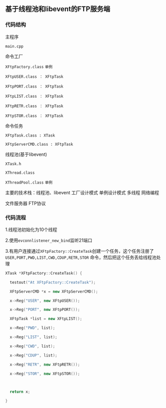 ## 基于线程池和libevent的FTP服务端



### 代码结构

主程序

`main.cpp ` 

命令工厂

`XFtpFactory.class` `单例`

`XFtpUSER.class ： XFtpTask`

`XFtpPORT.class ： XFtpTask`

`XFtpLIST.class ： XFtpTask`

`XFtpRETR.class ： XFtpTask`

`XFtpSTOR.class ： XFtpTask`

命令任务

`XFtpTask.class : XTask`

`XFtpServerCMD.class : XFtpTask` 

线程池(基于libevent)

`XTask.h`

`XThread.class`

`XThreadPool.class` `单例`

主要的技术栈：线程池、libevent  工厂设计模式  单例设计模式  多线程  网络编程

文件服务器  FTP协议



### 代码流程

1.线程池初始化为10个线程

2.使用`evconnlistener_new_bind`监听21端口

3.有用户连接通过`XFtpFactory::CreateTask`创建一个任务，这个任务注册了`USER,PORT,PWD,LIST,CWD,CDUP,RETR,STOR` 命令，然后把这个任务丢给线程池处理

```c++
XTask *XFtpFactory::CreateTask() {

  testout("At XFtpFactory::CreateTask");

  XFtpServerCMD *x = new XFtpServerCMD();

  x->Reg("USER", new XFtpUSER());

  x->Reg("PORT", new XFtpPORT());

  XFtpTask *list = new XFtpLIST();

  x->Reg("PWD", list);

  x->Reg("LIST", list);

  x->Reg("CWD", list);

  x->Reg("CDUP", list);

  x->Reg("RETR", new XFtpRETR());

  x->Reg("STOR", new XFtpSTOR());

  

  return x;

}
```

